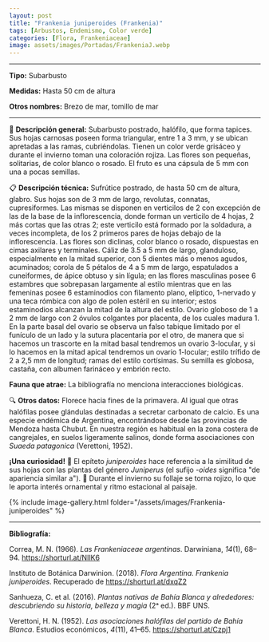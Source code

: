 ```yaml
---
layout: post
title: "Frankenia juniperoides (Frankenia)"
tags: [Arbustos, Endemismo, Color verde]
categories: [Flora, Frankeniaceae]
image: assets/images/Portadas/FrankeniaJ.webp
---
```


***

**Tipo:** Subarbusto

**Medidas:** Hasta 50 cm de altura

**Otros nombres:** Brezo de mar, tomillo de mar

***

🌱 **Descripción general:** Subarbusto postrado, halófilo, que forma tapices. Sus hojas carnosas poseen forma triangular, entre 1 a 3 mm, y se ubican apretadas a las ramas, cubriéndolas. Tienen un color verde grisáceo y durante el invierno toman una coloración rojiza. Las flores son pequeñas, solitarias, de color blanco o rosado. El fruto es una cápsula de 5 mm con una a pocas semillas.

📋 **Descripción técnica:** Sufrútice postrado, de hasta 50 cm de altura, glabro. Sus hojas son de 3 mm de largo, revolutas, connatas, cupresiformes. Las mismas se disponen en verticilos de 2 con excepción de las de la base de la inflorescencia, donde forman un verticilo de 4 hojas, 2 más cortas que las otras 2; este verticilo está formado por la soldadura, a veces incompleta, de los 2 primeros pares de hojas debajo de la inflorescencia. Las flores son diclinas, color blanco o rosado, dispuestas en cimas axilares y terminales. Cáliz de 3.5 a 5 mm de largo, glanduloso, especialmente en la mitad superior, con 5 dientes más o menos agudos, acuminados; corola de 5 pétalos de 4 a 5 mm de largo, espatulados a cuneiformes, de ápice obtuso y sin lígula; en las flores masculinas posee 6 estambres que sobrepasan largamente al estilo mientras que en las femeninas posee 6 estaminodios con filamento plano, elíptico, 1-nervado y una teca rómbica con algo de polen estéril en su interior; estos estaminodios alcanzan la mitad de la altura del estilo. Ovario globoso de 1 a 2 mm de largo con 2 óvulos colgantes por placenta, de los cuales madura 1. En la parte basal del ovario se observa un falso tabique limitado por el funículo de un lado y la sutura placentaria por el otro, de manera que si hacemos un trascorte en la mitad basal tendremos un ovario 3-locular, y si lo hacemos en la mitad apical tendremos un ovario 1-locular; estilo trífido de 2 a 2,5 mm de longitud; ramas del estilo cortísimas. Su semilla es globosa, castaña, con albumen farináceo y embrión recto.

**Fauna que atrae:** La bibliografía no menciona interacciones biológicas.

🔍 **Otros datos:** Florece hacia fines de la primavera. Al igual que otras halófilas posee glándulas destinadas a secretar carbonato de calcio. Es una especie endémica de Argentina, encontrándose desde las provincias de Mendoza hasta Chubut. En nuestra región es habitual en la zona costera de cangrejales, en suelos ligeramente salinos, donde forma asociaciones con *Suaeda patagonica* (Verettoni, 1952).

**¡Una curiosidad!** 👀 El epíteto *juniperoides* hace referencia a la similitud de sus hojas con las plantas del género *Juniperus* (el sufijo *-oides* significa "de apariencia similar a").
👀 Durante el invierno su follaje se torna rojizo, lo que le aporta interés ornamental y ritmo estacional al paisaje.

 {% include image-gallery.html folder="/assets/images/Frankenia-juniperoides" %}

***

**Bibliografía:**

Correa, M. N. (1966). *Las Frankeniaceae argentinas*. Darwiniana, *14*(1), 68–94. https://shorturl.at/NIlK6

Instituto de Botánica Darwinion. (2018). *Flora Argentina. Frankenia juniperoides*. Recuperado de https://shorturl.at/dxqZ2

Sanhueza, C. et al. (2016). *Plantas nativas de Bahía Blanca y alrededores: descubriendo su historia, belleza y magia* (2ᵃ ed.). BBF UNS.

Verettoni, H. N. (1952). *Las asociaciones halófilas del partido de Bahía Blanca*. Estudios económicos, *4*(11), 41–65. https://shorturl.at/Czpj1